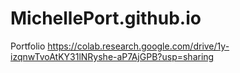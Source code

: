 # MichellePort.github.io
Portfolio 
https://colab.research.google.com/drive/1y-izqnwTvoAtKY31lNRyshe-aP7AjGPB?usp=sharing
